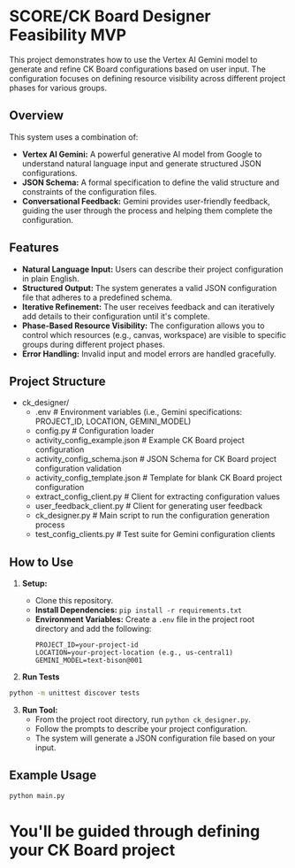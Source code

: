 # SCORE/CK Board Designer Feasibility MVP

This project demonstrates how to use the Vertex AI Gemini model to generate and refine CK Board configurations based on user input.  The configuration focuses on defining resource visibility across different project phases for various groups.

## Overview

This system uses a combination of:

- **Vertex AI Gemini:** A powerful generative AI model from Google to understand natural language input and generate structured JSON configurations.
- **JSON Schema:** A formal specification to define the valid structure and constraints of the configuration files.
- **Conversational Feedback:**  Gemini provides user-friendly feedback, guiding the user through the process and helping them complete the configuration.

## Features

- **Natural Language Input:**  Users can describe their project configuration in plain English.
- **Structured Output:**  The system generates a valid JSON configuration file that adheres to a predefined schema.
- **Iterative Refinement:** The user receives feedback and can iteratively add details to their configuration until it's complete.
- **Phase-Based Resource Visibility:**  The configuration allows you to control which resources (e.g., canvas, workspace) are visible to specific groups during different project phases.
- **Error Handling:**  Invalid input and model errors are handled gracefully.

## Project Structure

- ck_designer/
    - .env      # Environment variables (i.e., Gemini specifications: PROJECT_ID, LOCATION, GEMINI_MODEL)
    - config.py     # Configuration loader
    - activity_config_example.json   # Example CK Board project configuration
    - activity_config_schema.json       # JSON Schema for CK Board project configuration validation
    - activity_config_template.json     # Template for blank CK Board project configuration 
    - extract_config_client.py      # Client for extracting configuration values
    - user_feedback_client.py       # Client for generating user feedback
    - ck_designer.py        # Main script to run the configuration generation process
    - test_config_clients.py     # Test suite for Gemini configuration clients

## How to Use

1. **Setup:**
   - Clone this repository.
   - **Install Dependencies:** `pip install -r requirements.txt`
   - **Environment Variables:** Create a `.env` file in the project root directory and add the following:
      ```
      PROJECT_ID=your-project-id
      LOCATION=your-project-location (e.g., us-central1)
      GEMINI_MODEL=text-bison@001
      ```

2. **Run Tests**

```bash
python -m unittest discover tests
```

3. **Run Tool:**
   - From the project root directory, run `python ck_designer.py`.
   - Follow the prompts to describe your project configuration.
   - The system will generate a JSON configuration file based on your input.

## Example Usage

```bash
python main.py
```

# You'll be guided through defining your CK Board project